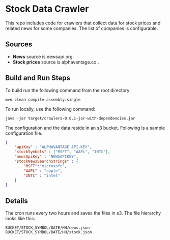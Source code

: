 # Stock Data Crawler
This repo includes code for crawlers that collect data for stock prices and related news for some companies. The list of companies is configurable.

## Sources
  - **News** source is newsapi.org.
  - **Stock prices** source is alphavantage.co .

## Build and Run Steps
To build run the following command from the root directory:

`mvn clean compile assembly:single`

To run locally, use the following command:

`java -jar target/crawlers-0.0.1-jar-with-dependencies.jar`

The configuration and the data reside in an s3 bucket.
Following is a sample configuration file.
```json
{
    "apiKey" : "ALPHAVANTAGE API-KEY",
    "stockSymbols" : ["MSFT", "AAPL", "INTC"],
    "newsApiKey" : "NEWSAPIKEY",
    "stockNewsSearchStrings" : {
        "MSFT":"microsoft",
        "AAPL" : "apple",
        "INTC" : "intel"
    }
}
```
  
## Details
The cron runs every two hours and saves the files in s3.
The file hierarchy looks like this:
```
BUCKET/STOCK_SYMBOL/DATE/HH/news.json
BUCKET/STOCK_SYMBOL/DATE/HH/stock.json

```